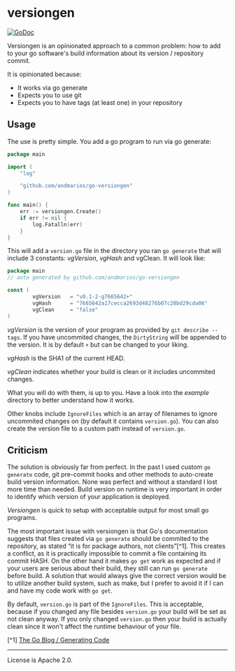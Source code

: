 # versiongen #

[![GoDoc](https://godoc.org/github.com/andmarios/go-versiongen?status.svg)](http://godoc.org/github.com/andmarios/go-versiongen)

Versiongen is an opinionated approach to a common problem: how to add to your
go software's build information about its version / repository commit.

It is opinionated because:

- It works via go generate
- Expects you to use git
- Expects you to have tags (at least one) in your repository

## Usage

The use is pretty simple. You add a go program to run via
go generate:

```go
package main

import (
	"log"

	"github.com/andmarios/go-versiongen"
)

func main() {
	err := versiongen.Create()
	if err != nil {
		log.Fatalln(err)
	}
}
```

This will add a `version.go` file in the directory you ran `go generate`
that will include 3 constants: _vgVersion_, _vgHash_ and vgClean. It will
look like:

```go
package main
// auto generated by github.com/andmarios/go-versiongen

const (
        vgVersion   = "v0.1-2-g7665642+"
        vgHash      = "7665642a17cecca2693d48276b07c28bd29cda06"
        vgClean     = "false"
)
```

_vgVersion_ is the version of your program as provided by `git describe --tags`.
If you have uncommited changes, the `DirtyString` will be appended to the
version.  It is by default `+` but can be changed to your liking.

_vgHash_ is the SHA1 of the current HEAD.

_vgClean_ indicates whether your build is clean or it includes uncommited
changes.

What you will do with them, is up to you. Have a look into the _example_
directory to better understand how it works.

Other knobs include `IgnoreFiles` which is an array of filenames to ignore
uncommited changes on (by default it contains `version.go`). You can also create
the version file to a custom path instead of `version.go`.

## Criticism

The solution is obviously far from perfect. In the past I used custom `go
generate` code, git pre-commit hooks and other methods to auto-create build
version information.  None was perfect and without a standard I lost more time
than needed. Build version on runtime is very important in order to identify
which version of your application is deployed.

_Versiongen_ is quick to setup with acceptable output for most small go
programs.

The most important issue with versiongen is that Go's documentation suggests
that files created via `go generate` should be commited to the repository, as
stated “it is for package authors, not clients”[^1]. This creates a conflict, as
it is practically impossible to commit a file containing its commit HASH. On the
other hand it makes `go get` work as expected and if your users are serious
about their build, they still can run `go generate` before build. A solution
that would always give the correct version would be to utilize another build
system, such as make, but I prefer to avoid it if I can and have my code work
with `go get`.

By default, `version.go` is part of the `IgnoreFiles`. This is acceptable,
because if you changed any file besides `version.go` your build will be
set as not clean anyway. If you only changed `version.go` then your build
is actually clean since it won't affect the runtime behaviour of your file.

[^1] [The Go Blog / Generating Code](https://blog.golang.org/generate)

---


License is Apache 2.0.
